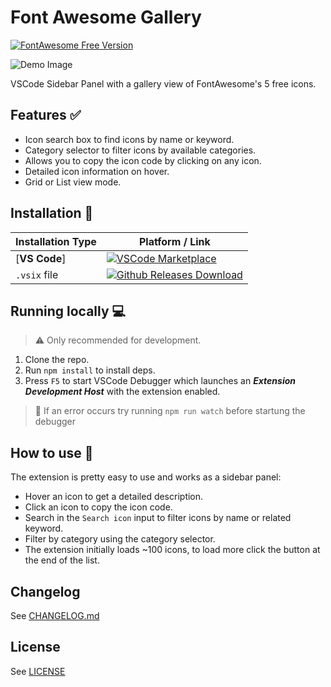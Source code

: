 # Font Awesome Gallery
[![FontAwesome Free Version](https://img.shields.io/badge/Font%20Awesome%20Version-5.15.2%20Free-orange)](https://fontawesome.com/download)

![Demo Image](https://github.com/TOMIVERGARA/vscode-fontawesome-gallery/raw/HEAD/media/github/fag-demo.gif)

VSCode Sidebar Panel with a gallery view of FontAwesome's 5 free icons.
## Features ✅
* Icon search box to find icons by name or keyword.
* Category selector to filter icons by available categories.
* Allows you to copy the icon code by clicking on any icon.
* Detailed icon information on hover.
* Grid or List view mode.

## Installation 💾
| Installation Type | Platform / Link |
|-----------------------|----------------------|
|[**VS Code**]|[![VSCode Marketplace](https://img.shields.io/badge/VSCode%20Marketplace-v0.0.4-orange)](https://marketplace.visualstudio.com/items?itemName=tomasvergara.vscode-fontawesome-gallery)|
|`.vsix` file|[![Github Releases Download](https://img.shields.io/badge/Releases%20Github-v0.0.4-orange)](https://github.com/TOMIVERGARA/vscode-fontawesome-gallery/releases)|

## Running locally 💻
> ⚠️ Only recommended for development.
1. Clone the repo.
2. Run `npm install` to install deps.
3. Press `F5` to start VSCode Debugger which launches an ***Extension Development Host*** with the extension enabled.
> 🙋 If an error occurs try running `npm run watch` before startung the debugger

## How to use 🧐
The extension is pretty easy to use and works as a sidebar panel:
* Hover an icon to get a detailed description.
* Click an icon to copy the icon code.
* Search in the `Search icon` input to filter icons by name or related keyword.
* Filter by category using the category selector.
* The extension initially loads ~100 icons, to load more click the button at the end of the list.

## Changelog
See [CHANGELOG.md](https://github.com/TOMIVERGARA/vscode-fontawesome-gallery/blob/master/CHANGELOG.md)

## License
See [LICENSE](https://github.com/TOMIVERGARA/vscode-fontawesome-gallery/blob/master/LICENCE)



